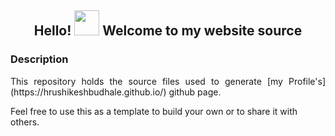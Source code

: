 <h2 align="center">Hello! <img src="https://media.giphy.com/media/hvRJCLFzcasrR4ia7z/giphy.gif" width="40px"> Welcome to my website source</h2>
<h3>Description</h3>

<p align="justify">
This repository holds the source files used to generate
[my Profile's](https://hrushikeshbudhale.github.io/) github page.
</p>

<p>
Feel free to use this as a template to build your own or to share it with others.
</p>